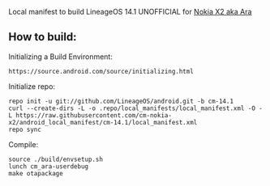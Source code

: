 Local manifest to build LineageOS 14.1 UNOFFICIAL for [Nokia X2 aka Ara](http://4pda.ru/forum/index.php?showtopic=651024)

How to build:
-------------

Initializing a Build Environment:

    https://source.android.com/source/initializing.html

Initialize repo:

    repo init -u git://github.com/LineageOS/android.git -b cm-14.1
    curl --create-dirs -L -o .repo/local_manifests/local_manifest.xml -O -L https://raw.githubusercontent.com/cm-nokia-x2/android_local_manifest/cm-14.1/local_manifest.xml
    repo sync


Compile:

    source ./build/envsetup.sh
    lunch cm_ara-userdebug
    make otapackage
